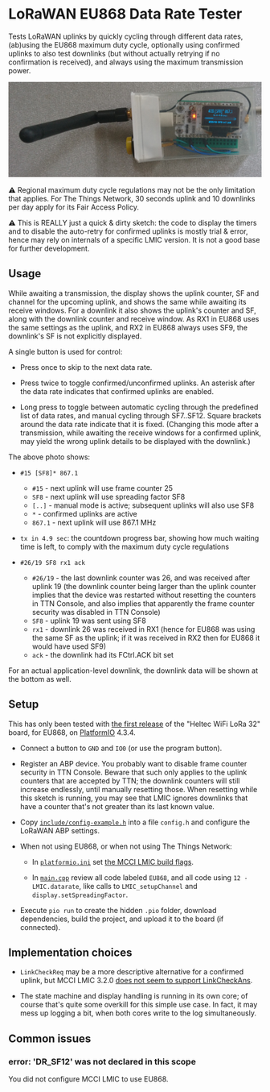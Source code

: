 # LoRaWAN EU868 Data Rate Tester

Tests LoRaWAN uplinks by quickly cycling through different data rates, (ab)using the EU868 maximum
duty cycle, optionally using confirmed uplinks to also test downlinks (but without actually retrying
if no confirmation is received), and always using the maximum transmission power.

[![Heltec board in Tic Tac box](./doc/device.png)](./doc/device.png)

:warning: Regional maximum duty cycle regulations may not be the only limitation that applies. For
The Things Network, 30 seconds uplink and 10 downlinks per day apply for its Fair Access Policy.

:warning: This is REALLY just a quick & dirty sketch: the code to display the timers and to disable
the auto-retry for confirmed uplinks is mostly trial & error, hence may rely on internals of a
specific LMIC version. It is not a good base for further development.

## Usage

While awaiting a transmission, the display shows the uplink counter, SF and channel for the upcoming
uplink, and shows the same while awaiting its receive windows. For a downlink it also shows the
uplink's counter and SF, along with the downlink counter and receive window. As RX1 in EU868 uses
the same settings as the uplink, and RX2 in EU868 always uses SF9, the downlink's SF is not
explicitly displayed.

A single button is used for control:

- Press once to skip to the next data rate.

- Press twice to toggle confirmed/unconfirmed uplinks. An asterisk after the data rate indicates
  that confirmed uplinks are enabled.

- Long press to toggle between automatic cycling through the predefined list of data rates, and
  manual cycling through SF7..SF12. Square brackets around the data rate indicate that it is fixed.
  (Changing this mode after a transmission, while awaiting the receive windows for a confirmed
  uplink, may yield the wrong uplink details to be displayed with the downlink.)

The above photo shows:

- `#15 [SF8]* 867.1`
  - `#15` - next uplink will use frame counter 25
  - `SF8` - next uplink will use spreading factor SF8
  - `[..]` - manual mode is active; subsequent uplinks will also use SF8
  - `*` - confirmed uplinks are active
  - `867.1` - next uplink will use 867.1 MHz

- `tx in 4.9 sec`: the countdown progress bar, showing how much waiting time is left, to comply
  with the maximum duty cycle regulations

- `#26/19 SF8 rx1 ack`
  - `#26/19` - the last downlink counter was 26, and was received after uplink 19 (the downlink
    counter being larger than the uplink counter implies that the device was restarted without
    resetting the counters in TTN Console, and also implies that apparently the frame counter
    security was disabled in TTN Console)
  - `SF8` - uplink 19 was sent using SF8
  - `rx1` - downlink 26 was received in RX1 (hence for EU868 was using the same SF as the uplink; if
    it was received in RX2 then for EU868 it would have used SF9) 
  - `ack` - the downlink had its FCtrl.ACK bit set

For an actual application-level downlink, the downlink data will be shown at the bottom as well.

## Setup

This has only been tested with [the first release](doc/heltec-wifi-lora-32/README.md) of the "Heltec
WiFi LoRa 32" board, for EU868, on [PlatformIO][pio] 4.3.4.

[pio]: https://platformio.org/

- Connect a button to `GND` and `IO0` (or use the program button).

- Register an ABP device. You probably want to disable frame counter security in TTN Console. Beware
  that such only applies to the uplink counters that are accepted by TTN; the downlink counters will
  still increase endlessly, until manually resetting those. When resetting while this sketch is
  running, you may see that LMIC ignores downlinks that have a counter that's not greater than its
  last known value.

- Copy [`include/config-example.h`](include/config-example.h) into a file `config.h` and configure
  the LoRaWAN ABP settings.

- When not using EU868, or when not using The Things Network:

  - In [`platformio.ini`](platformio.ini) set [the MCCI LMIC build flags][mcci_flags]. 

    [mcci_flags]: https://github.com/mcci-catena/arduino-lmic#platformio
  
  - In [`main.cpp`](src/main.cpp) review all code labeled `EU868`, and all code using
    `12 - LMIC.datarate`, like calls to `LMIC_setupChannel` and `display.setSpreadingFactor`.

- Execute `pio run` to create the hidden `.pio` folder, download dependencies, build the project,
  and upload it to the board (if connected).

## Implementation choices

- `LinkCheckReq` may be a more descriptive alternative for a confirmed uplink, but MCCI LMIC 3.2.0
  [does not seem to support LinkCheckAns][LinkCheckAns].
  
  [LinkCheckAns]: https://github.com/mcci-catena/arduino-lmic/blob/v3.2.0/src/lmic/lmic.c#L917-L921
 
- The state machine and display handling is running in its own core; of course that's quite some
  overkill for this simple use case. In fact, it may mess up logging a bit, when both cores write to
  the log simultaneously.
  
## Common issues

### error: 'DR_SF12' was not declared in this scope

You did not configure MCCI LMIC to use EU868.
